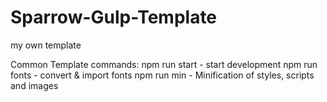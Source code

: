# Sparrow-Gulp-Template
my own template

Common Template commands:
npm run start - start development
npm run fonts - convert & import fonts
npm run min - Minification of styles, scripts and images 

